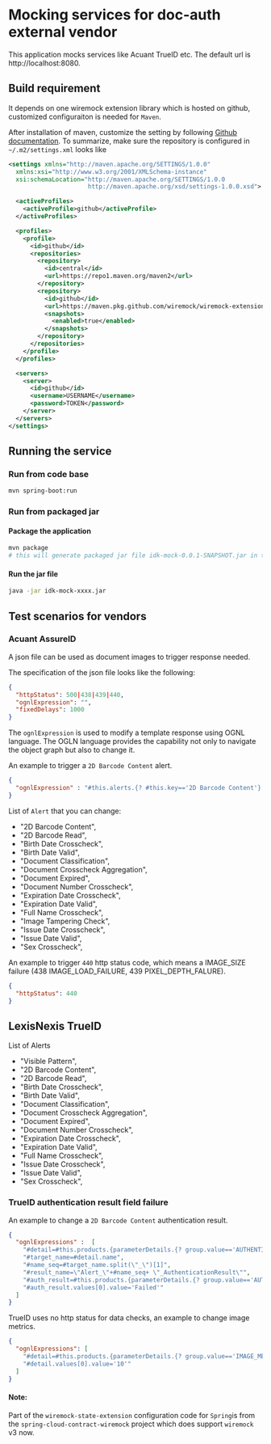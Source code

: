 # Mocking services for doc-auth external vendor

This application mocks services like Acuant TrueID etc. The default url is http://localhost:8080.

## Build requirement
It depends on one wiremock extension library which is hosted on github, customized configuraiton is needed for `Maven`.

After installation of maven, customize the setting by following [Github documentation](https://docs.github.com/en/packages/working-with-a-github-packages-registry/working-with-the-apache-maven-registry). 
To summarize, make sure the repository is configured in `~/.m2/settings.xml` looks like
```xml
<settings xmlns="http://maven.apache.org/SETTINGS/1.0.0"
  xmlns:xsi="http://www.w3.org/2001/XMLSchema-instance"
  xsi:schemaLocation="http://maven.apache.org/SETTINGS/1.0.0
                      http://maven.apache.org/xsd/settings-1.0.0.xsd">

  <activeProfiles>
    <activeProfile>github</activeProfile>
  </activeProfiles>

  <profiles>
    <profile>
      <id>github</id>
      <repositories>
        <repository>
          <id>central</id>
          <url>https://repo1.maven.org/maven2</url>
        </repository>
        <repository>
          <id>github</id>
          <url>https://maven.pkg.github.com/wiremock/wiremock-extension-state</url>
          <snapshots>
            <enabled>true</enabled>
          </snapshots>
        </repository>
      </repositories>
    </profile>
  </profiles>

  <servers>
    <server>
      <id>github</id>
      <username>USERNAME</username>
      <password>TOKEN</password>
    </server>
  </servers>
</settings>
```



## Running the service

### Run from code base
```bash
mvn spring-boot:run
```

### Run from packaged jar

#### Package the application
```bash
mvn package
# this will generate packaged jar file idk-mock-0.0.1-SNAPSHOT.jar in target directory
```
#### Run the jar file
```bash
java -jar idk-mock-xxxx.jar
```

## Test scenarios for vendors

### Acuant AssureID

A json file can be used as document images to trigger response needed.

The specification of the json file looks like the following:

```json
{
  "httpStatus": 500|438|439|440,
  "ognlExpression": "",
  "fixedDelays": 1000
}
```

The `ognlExpression` is used to modify a template response using OGNL language. The OGLN language provides the capability not only to navigate the object graph but also to change it. 


An example to trigger a `2D Barcode Content` alert.
```json
{
  "ognlExpression" : "#this.alerts.{? #this.key=='2D Barcode Content'}[0].result=5, #this.result=5"
}
```

List of `Alert` that you can change:

* "2D Barcode Content",
* "2D Barcode Read",
* "Birth Date Crosscheck",
* "Birth Date Valid",
* "Document Classification",
* "Document Crosscheck Aggregation",
* "Document Expired",
* "Document Number Crosscheck",
* "Expiration Date Crosscheck",
* "Expiration Date Valid",
* "Full Name Crosscheck",
* "Image Tampering Check",
* "Issue Date Crosscheck",
* "Issue Date Valid",
* "Sex Crosscheck",

An example to trigger `440` http status code, which means a IMAGE_SIZE failure (438 IMAGE_LOAD_FAILURE, 439 PIXEL_DEPTH_FALURE).
```json
{
  "httpStatus": 440
}
```

## LexisNexis TrueID

List of Alerts

* "Visible Pattern",
* "2D Barcode Content",
* "2D Barcode Read",
* "Birth Date Crosscheck",
* "Birth Date Valid",
* "Document Classification",
* "Document Crosscheck Aggregation",
* "Document Expired",
* "Document Number Crosscheck",
* "Expiration Date Crosscheck",
* "Expiration Date Valid",
* "Full Name Crosscheck",
* "Issue Date Crosscheck",
* "Issue Date Valid",
* "Sex Crosscheck",

### TrueID authentication result field failure

An example to change a `2D Barcode Content` authentication result.
```json
{
  "ognlExpressions" :  [
    "#detail=#this.products.{parameterDetails.{? group.value=='AUTHENTICATION_RESULT' && name.endsWith('AlertName') && values.{?value=='2D Barcode Content'}.size==1 }}[0][0]",
    "#target_name=#detail.name",
    "#name_seq=#target_name.split(\"_\")[1]",
    "#result_name=\"Alert_\"+#name_seq+ \"_AuthenticationResult\"",
    "#auth_result=#this.products.{parameterDetails.{? group.value=='AUTHENTICATION_RESULT' && name==#result_name }}[0][0]",
    "#auth_result.values[0].value='Failed'"
  ]
}
```

TrueID uses no http status for data checks, an example to change image metrics.
```json
{
  "ognlExpressions": [
    "#detail=#this.products.{parameterDetails.{? group.value=='IMAGE_METRICS_RESULT' && name=='GlareMetric' }}[0][0]",
    "#detail.values[0].value='10'"
  ]
}
```
#### Note: 
Part of the `wiremock-state-extension` configuration code for `Spring`is from the `spring-cloud-contract-wiremock` project which does support `wiremock` v3 now.
